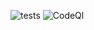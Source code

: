 ![tests](https://github.com/kotoproger/exchange/actions/workflows/tests.yml/badge.svg) ![CodeQl](https://github.com/kotoproger/exchange/actions/workflows/github-code-scanning/codeql/badge.svg)
